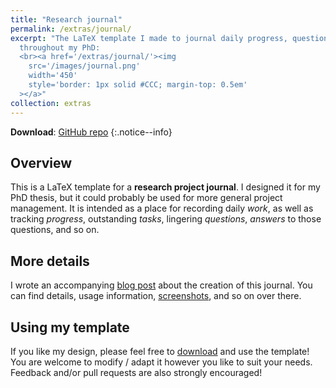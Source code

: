 ```yaml
---
title: "Research journal"
permalink: /extras/journal/
excerpt: "The LaTeX template I made to journal daily progress, questions, & insights
  throughout my PhD:
  <br><a href='/extras/journal/'><img
    src='/images/journal.png'
    width='450'
	style='border: 1px solid #CCC; margin-top: 0.5em'
  ></a>"
collection: extras
---
```


> <span style='font-size: 13pt; font-style: normal'>
**Download**: [GitHub repo](https://github.com/dariotrinchero/research-journal)
</span>
{:.notice--info}

## Overview

This is a LaTeX template for a **research project journal**. I designed it for my PhD
thesis, but it could probably be used for more general project management. It is intended
as a place for recording daily *work*, as well as tracking *progress*, outstanding *tasks*,
lingering *questions*, *answers* to those questions, and so on.

## More details

I wrote an accompanying [blog post](/posts/2023/10/journal/) about the creation of this
journal. You can find details, usage information, [screenshots](/posts/2023/10/journal#screenshots),
and so on over there.

## Using my template

If you like my design, please feel free to
[download](https://github.com/dariotrinchero/research-journal)
and use the template! You are welcome to modify / adapt it however you like to suit your
needs. Feedback and/or pull requests are also strongly encouraged!
